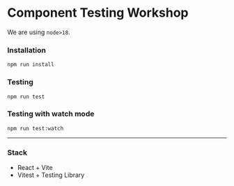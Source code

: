 # Component Testing Workshop

We are using `node>18`.

### Installation
```
npm run install
```

### Testing
```
npm run test
```

### Testing with watch mode
```
npm run test:watch
```

---

### Stack
- React + Vite
- Vitest + Testing Library


